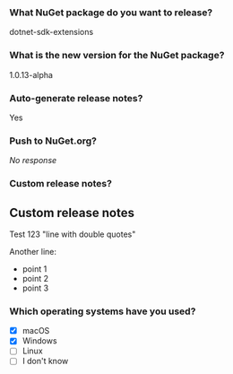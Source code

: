 ### What NuGet package do you want to release?

dotnet-sdk-extensions

### What is the new version for the NuGet package?

1.0.13-alpha

### Auto-generate release notes?

Yes

### Push to NuGet.org?

_No response_

### Custom release notes?

## Custom release notes

Test 123
"line with double quotes"

Another line:
- point 1
- point 2
- point 3

### Which operating systems have you used?

- [X] macOS
- [X] Windows
- [ ] Linux
- [ ] I don't know
